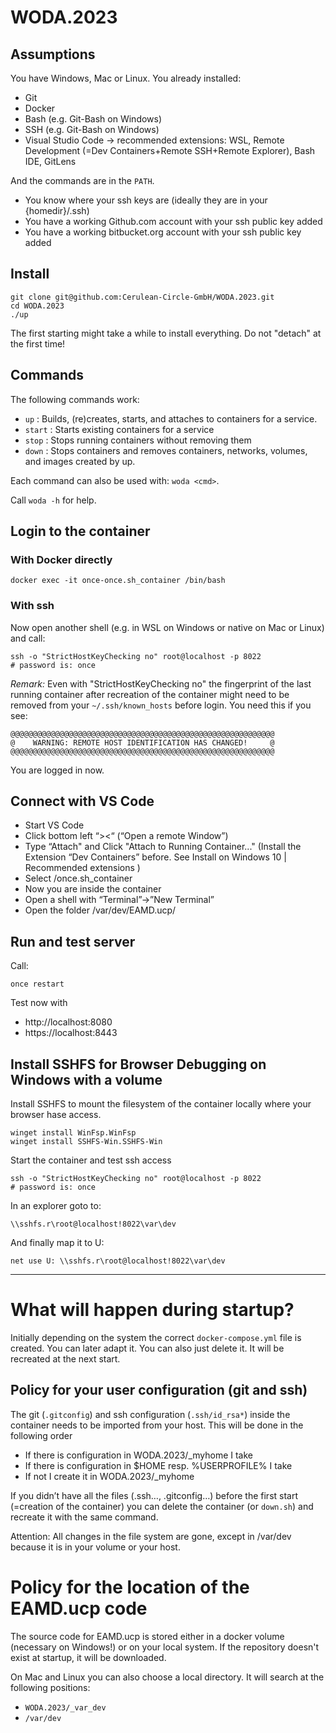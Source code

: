 # WODA.2023

## Assumptions
You have Windows, Mac or Linux.
You already installed:
* Git
* Docker
* Bash (e.g. Git-Bash on Windows)
* SSH (e.g. Git-Bash on Windows)
* Visual Studio Code -> recommended extensions: WSL, Remote Development (=Dev Containers+Remote SSH+Remote Explorer), Bash IDE, GitLens

And the commands are in the ```PATH```.

* You know where your ssh keys are (ideally they are in your {homedir}/.ssh)
* You have a working Github.com account with your ssh public key added
* You have a working bitbucket.org account with your ssh public key added

## Install
```
git clone git@github.com:Cerulean-Circle-GmbH/WODA.2023.git
cd WODA.2023
./up
```

The first starting might take a while to install everything. Do not "detach" at the first time!

## Commands

The following commands work:
* ```up```    : Builds, (re)creates, starts, and attaches to containers for a service.
* ```start``` : Starts existing containers for a service
* ```stop```  : Stops running containers without removing them
* ```down```  : Stops containers and removes containers, networks, volumes, and images created by up.

Each command can also be used with: ```woda <cmd>```.

Call ```woda -h``` for help.

## Login to the container

### With Docker directly

```
docker exec -it once-once.sh_container /bin/bash
```

### With ssh
Now open another shell (e.g. in WSL on Windows or native on Mac or Linux) and call:

```
ssh -o "StrictHostKeyChecking no" root@localhost -p 8022
# password is: once
```

*Remark:*
Even with "StrictHostKeyChecking no" the fingerprint of the last running container after recreation of the container might need to be removed from your ```~/.ssh/known_hosts``` before login. You need this if you see:
```
@@@@@@@@@@@@@@@@@@@@@@@@@@@@@@@@@@@@@@@@@@@@@@@@@@@@@@@@@@@
@    WARNING: REMOTE HOST IDENTIFICATION HAS CHANGED!     @
@@@@@@@@@@@@@@@@@@@@@@@@@@@@@@@@@@@@@@@@@@@@@@@@@@@@@@@@@@@
```

You are logged in now.

## Connect with VS Code
* Start VS Code
* Click bottom left “><“ (“Open a remote Window”)
* Type “Attach" and Click "Attach to Running Container..." (Install the Extension “Dev Containers” before. See Install on Windows 10 | Recommended extensions )
* Select /once.sh_container
* Now you are inside the container
* Open a shell with “Terminal”→”New Terminal”
* Open the folder /var/dev/EAMD.ucp/

## Run and test server
Call:

```
once restart
```
Test now with

* http://localhost:8080
* https://localhost:8443

## Install SSHFS for Browser Debugging on Windows with a volume

Install SSHFS to mount the filesystem of the container locally where your browser hase access.

```
winget install WinFsp.WinFsp
winget install SSHFS-Win.SSHFS-Win
```

Start the container and test ssh access

```
ssh -o "StrictHostKeyChecking no" root@localhost -p 8022
# password is: once
```
In an explorer goto to:

```
\\sshfs.r\root@localhost!8022\var\dev
```
And finally map it to U:
```
net use U: \\sshfs.r\root@localhost!8022\var\dev
```

****
# What will happen during startup?
Initially depending on the system the correct ```docker-compose.yml``` file is created. You can later adapt it. You can also just delete it. It will be recreated at the next start.

## Policy for your user configuration (git and ssh)
The git (```.gitconfig```) and ssh configuration (```.ssh/id_rsa*```) inside the container needs to be imported from your host. This will be done in the following order
* If there is configuration in WODA.2023/_myhome I take
* If there is configuration in $HOME resp. %USERPROFILE% I take
* If not I create it in WODA.2023/_myhome

If you didn’t have all the files (.ssh…, .gitconfig…) before the first start (=creation of the container) you can delete the container (or ```down.sh```) and recreate it with the same command.

Attention: All changes in the file system are gone, except in /var/dev because it is in your volume or your host.

# Policy for the location of the EAMD.ucp code
The source code for EAMD.ucp is stored either in a docker volume (necessary on Windows!) or on your local system. If the repository doesn't exist at startup, it will be downloaded.

On Mac and Linux you can also choose a local directory. It will search at the following positions:
* ```WODA.2023/_var_dev```
* ```/var/dev```
